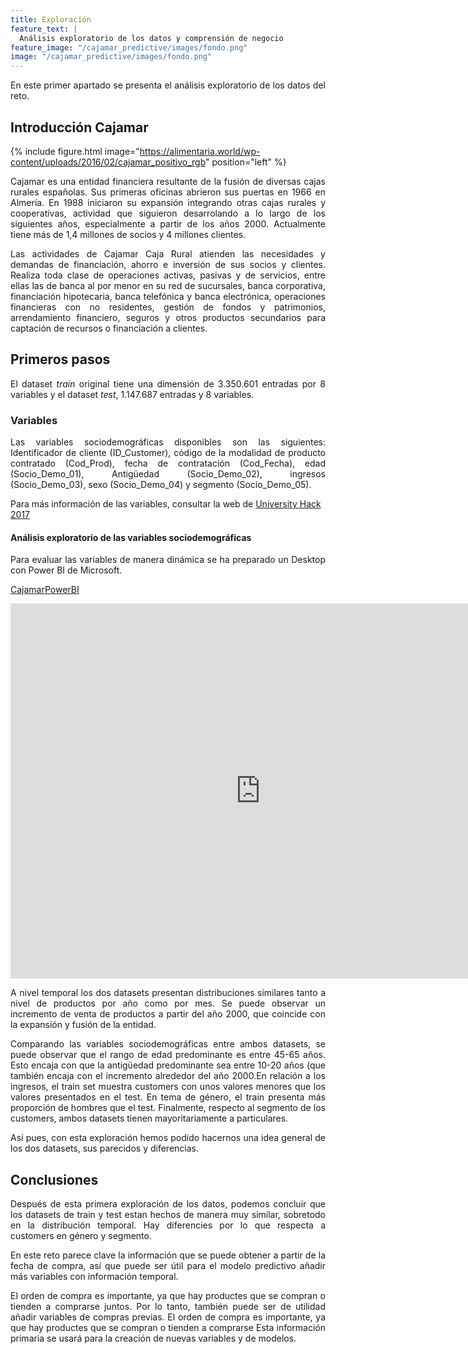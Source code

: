 ```yaml
---
title: Exploración
feature_text: |
  Análisis exploratorio de los datos y comprensión de negocio
feature_image: "/cajamar_predictive/images/fondo.png"
image: "/cajamar_predictive/images/fondo.png"
---
```

<p align="justify">En este primer apartado se presenta el análisis exploratorio de los datos del reto.</p>

## Introducción Cajamar

{% include figure.html image="https://alimentaria.world/wp-content/uploads/2016/02/cajamar_positivo_rgb" position="left" %}

<p align="justify">
Cajamar es una entidad financiera resultante de la fusión de diversas cajas rurales españolas. Sus primeras oficinas abrieron sus puertas en 1966 en Almería. En 1988 iniciaron su expansión integrando otras cajas rurales y cooperativas, actividad que siguieron desarrolando a lo largo de los siguientes años, especialmente a partir de los años 2000. Actualmente tiene más de 1,4 millones de socios y 4 millones clientes.</p> 

<p align="justify">
Las actividades de Cajamar Caja Rural atienden las necesidades y demandas de financiación, ahorro e inversión de sus socios y clientes. Realiza toda clase de operaciones activas, pasivas y de servicios, entre ellas las de banca al por menor en su red de sucursales, banca corporativa, financiación hipotecaria, banca telefónica y banca electrónica, operaciones financieras con no residentes, gestión de fondos y patrimonios, arrendamiento financiero, seguros y otros productos secundarios para captación de recursos o financiación a clientes.</p>

## Primeros pasos

<p align="justify">El dataset <i>train</i> original tiene una dimensión de 3.350.601 entradas por 8 variables y el dataset <i>test</i>, 1.147.687 entradas y 8 variables.</p>


### Variables

<p align="justify">Las variables sociodemográficas disponibles son las siguientes:
Identificador de cliente (ID_Customer), código de la modalidad de producto contratado (Cod_Prod), fecha de contratación (Cod_Fecha), edad (Socio_Demo_01), Antigüedad (Socio_Demo_02), ingresos (Socio_Demo_03), sexo (Socio_Demo_04) y segmento (Socio_Demo_05). </p>

Para más información de las variables, consultar la web de [University Hack 2017](http://www.cajamardatalab.com/datathon-cajamar-universityhack-2017/) 


#### Análisis exploratorio de las variables sociodemográficas

<p align="justify">
Para evaluar las variables de manera dinámica se ha preparado un Desktop con Power BI de Microsoft.</p> 

[CajamarPowerBI](https://app.powerbi.com/view?r=eyJrIjoiN2I5MzM5MTUtZWZhMi00MmNlLWI0NmEtMjEwOTY1NWMzOTZjIiwidCI6ImEyMzEzY2FiLWIxYzMtNGYzYS1iYjExLTIxNTc0NDdkZGJiNCIsImMiOjh9)


<iframe width="800" height="600" src="https://app.powerbi.com/view?r=eyJrIjoiN2I5MzM5MTUtZWZhMi00MmNlLWI0NmEtMjEwOTY1NWMzOTZjIiwidCI6ImEyMzEzY2FiLWIxYzMtNGYzYS1iYjExLTIxNTc0NDdkZGJiNCIsImMiOjh9" frameborder="0" allowFullScreen="true"></iframe>

<p align="justify">A nivel temporal los dos datasets presentan distribuciones similares tanto a nivel de productos por año como por mes. Se puede observar un incremento de venta de productos a partir del año 2000, que coincide con la expansión y fusión de la entidad. </p>


<p align="justify">Comparando las variables sociodemográficas entre ambos datasets, se puede observar que el rango de edad predominante es entre 45-65 años. Esto encaja con que la antigüedad predominante sea entre 10-20 años (que también encaja con el incremento alrededor del año 2000.En relación a los ingresos, el train set muestra customers con unos valores menores que los valores presentados en el test. En tema de género, el train presenta más proporción de hombres que el test. Finalmente, respecto al segmento de los customers, ambos datasets tienen mayoritariamente a particulares.</p> 

<p align="justify">Así pues, con esta exploración hemos podido hacernos una idea general de los dos datasets, sus parecidos y diferencias.</p> 


## Conclusiones 

<p align="justify">Después de esta primera exploración de los datos, podemos concluir que los datasets de train y test estan hechos de manera muy similar, sobretodo en la distribución temporal. Hay diferencies por lo que respecta a customers en género y segmento. </p>
<p align="justify">En este reto parece clave la información que se puede obtener a partir de la fecha de compra, así que puede ser útil para el modelo predictivo añadir más variables con información temporal. </p>
<p align="justify">El orden de compra es importante, ya que hay productes que se compran o tienden a comprarse juntos. Por lo tanto, también puede ser de utilidad añadir variables de compras previas. El orden de compra es importante, ya que hay productes que se compran o tienden a comprarse Esta información primaria se usará para la creación de nuevas variables y de modelos. </p>




